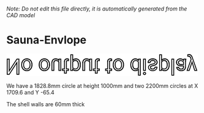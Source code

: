 ###### Note: Do not edit this file directly, it is automatically generated from the CAD model

# Sauna-Envlope

![](/project.svg)



 We have a 1828.8mm circle at height 1000mm and two 2200mm circles at X 1709.6 and Y -65.4

The shell walls are 60mm thick




